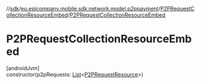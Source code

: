 //[sdk](../../../index.md)/[eu.epicompany.mobile.sdk.network.model.p2ppayment](../index.md)/[P2PRequestCollectionResourceEmbed](index.md)/[P2PRequestCollectionResourceEmbed](-p2-p-request-collection-resource-embed.md)

# P2PRequestCollectionResourceEmbed

[androidJvm]\
constructor(p2pRequests: [List](https://kotlinlang.org/api/latest/jvm/stdlib/kotlin.collections/-list/index.html)&lt;[P2PRequestResource](../-p2-p-request-resource/index.md)&gt;)
